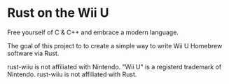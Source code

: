 # Rust on the Wii U

Free yourself of C & C++ and embrace a modern language.

The goal of this project to to create a simple way to write Wii U Homebrew software via Rust.


rust-wiiu is not affiliated with Nintendo. "Wii U" is a registerd trademark of Nintendo.
rust-wiiu is not affiliated with Rust.
